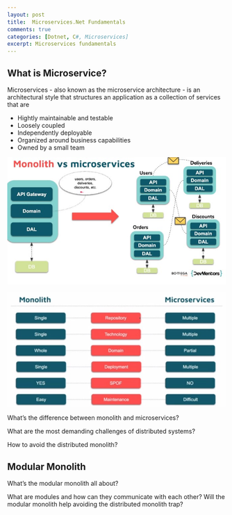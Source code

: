 ```yaml
---
layout: post
title:  Microservices.Net Fundamentals
comments: true
categories: [Dotnet, C#, Microservices]
excerpt: Microservices fundamentals
---
```

## What is Microservice?

Microservices - also known as the microservice architecture - is an architectural style that structures an application as a collection of services that are 
- Hightly maintainable and testable
- Loosely coupled
- Independently deployable
- Organized around business capabilities
- Owned by a small team

![Monolith vs Microservices Architecture](/assets/microservices/monolithvsmicroservices.jpg "Monolith vs Microservices Architecture")

![Monolith vs Microservices Architecture](/assets/microservices/monolithvsmicroservices2.jpg "Monolith vs Microservices Architecture")

What’s the difference between monolith and microservices? 

What are the most demanding challenges of distributed systems? 

How to avoid the distributed monolith?

## Modular Monolith

What’s the modular monolith all about? 

What are modules and how can they communicate with each other? Will the modular monolith help avoiding the distributed monolith trap?


